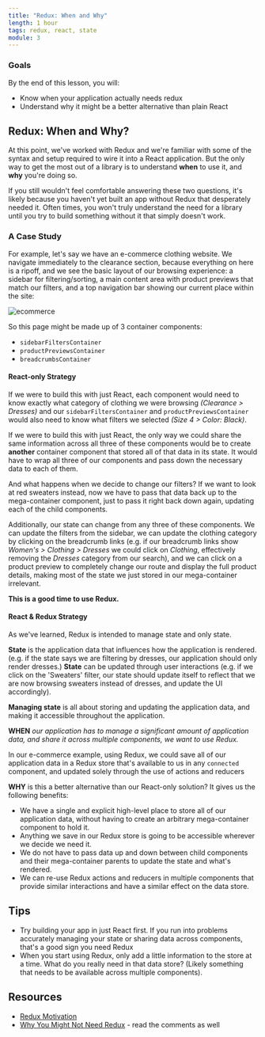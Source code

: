 ```yaml
---
title: "Redux: When and Why"
length: 1 hour
tags: redux, react, state
module: 3
---
```


### Goals

By the end of this lesson, you will:

* Know when your application actually needs redux
* Understand why it might be a better alternative than plain React

## Redux: When and Why?

At this point, we've worked with Redux and we're familiar with some of the syntax and setup required to wire it into a React application. But the only way to get the most out of a library is to understand **when** to use it, and **why** you're doing so.

If you still wouldn't feel comfortable answering these two questions, it's likely because you haven't yet built an app without Redux that desperately needed it. Often times, you won't truly understand the need for a library until you try to build something without it that simply doesn't work.

### A Case Study
For example, let's say we have an e-commerce clothing website. We navigate immediately to the clearance section, because everything on here is a ripoff, and we see the basic layout of our browsing experience: a sidebar for filtering/sorting, a main content area with product previews that match our filters, and a top navigation bar showing our current place within the site:

![ecommerce][ecommerce-site]

So this page might be made up of 3 container components:

* `sidebarFiltersContainer`
* `productPreviewsContainer`
* `breadcrumbsContainer`

#### React-only Strategy
If we were to build this with just React, each component would need to know exactly what category of clothing we were browsing *(Clearance > Dresses)* and our `sidebarFiltersContainer` and `productPreviewsContainer` would also need to know what filters we selected *(Size 4 > Color: Black)*.

If we were to build this with just React, the only way we could share the same information across all three of these components would be to create **another** container component that stored all of that data in its state. It would have to wrap all three of our components and pass down the necessary data to each of them.

And what happens when we decide to change our filters? If we want to look at red sweaters instead, now we have to pass that data back up to the mega-container component, just to pass it right back down again, updating each of the child components.

Additionally, our state can change from any three of these components. We can update the filters from the sidebar, we can update the clothing category by clicking on the breadcrumb links (e.g. if our breadcrumb links show *Women's > Clothing > Dresses* we could click on *Clothing*, effectively removing the *Dresses* category from our search), and we can click on a product preview to completely change our route and display the full product details, making most of the state we just stored in our mega-container irrelevant.

**This is a good time to use Redux.**

[ecommerce-site]: /assets/images/lessons/redux-when-why/e-commerce.png

#### React & Redux Strategy
As we've learned, Redux is intended to manage state and only state.

**State** is the application data that influences how the application is rendered. (e.g. if the state says we are filtering by dresses, our application should only render dresses.) **State** can be updated through user interactions (e.g. if we click on the 'Sweaters' filter, our state should update itself to reflect that we are now browsing sweaters instead of dresses, and update the UI accordingly).

**Managing state** is all about storing and updating the application data, and making it accessible throughout the application.

**WHEN** *our application has to manage a significant amount of application data, and share it across multiple components, we want to use Redux.*

In our e-commerce example, using Redux, we could save all of our application data in a Redux store that's available to us in any `connected` component, and updated solely through the use of actions and reducers

**WHY** is this a better alternative than our React-only solution? It gives us the following benefits:

* We have a single and explicit high-level place to store all of our application data, without having to create an arbitrary mega-container component to hold it.
* Anything we save in our Redux store is going to be accessible wherever we decide we need it.
* We do not have to pass data up and down between child components and their mega-container parents to update the state and what's rendered.
* We can re-use Redux actions and reducers in multiple components that provide similar interactions and have a similar effect on the data store.


## Tips
* Try building your app in just React first. If you run into problems accurately managing your state or sharing data across components, that's a good sign you need Redux
* When you start using Redux, only add a little information to the store at a time. What do you really need in that data store? (Likely something that needs to be available across multiple components).

## Resources
* [Redux Motivation](http://redux.js.org/docs/introduction/Motivation.html)
* [Why You Might Not Need Redux](https://medium.com/@dan_abramov/you-might-not-need-redux-be46360cf367#.19nfi6djh) - read the comments as well
